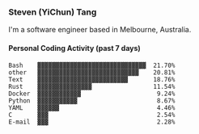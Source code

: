 ### Steven (YiChun) Tang

I'm a software engineer based in Melbourne, Australia.

#### Personal Coding Activity (past 7 days)
```
Bash    ▓▓▓▓▓▓▓▓▓▓▓▓▓▓▓▓▓▓▓▓▓▓▓▓▓▓▓▓▓▓  21.70%
other   ▓▓▓▓▓▓▓▓▓▓▓▓▓▓▓▓▓▓▓▓▓▓▓▓▓▓▓▓    20.81%
Text    ▓▓▓▓▓▓▓▓▓▓▓▓▓▓▓▓▓▓▓▓▓▓▓▓▓       18.76%
Rust    ▓▓▓▓▓▓▓▓▓▓▓▓▓▓▓                 11.54%
Docker  ▓▓▓▓▓▓▓▓▓▓▓▓                     9.24%
Python  ▓▓▓▓▓▓▓▓▓▓▓                      8.67%
YAML    ▓▓▓▓▓▓                           4.46%
C       ▓▓▓                              2.54%
E-mail  ▓▓▓                              2.28%
```
